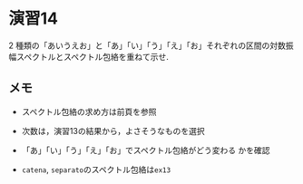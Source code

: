 # 演習14
2 種類の「あいうえお」と「あ」「い」「う」「え」「お」それぞれの区間の対数振幅スペクトルとスペクトル包絡を重ねて示せ.

## メモ
- スペクトル包絡の求め方は前頁を参照
- 次数は，演習13の結果から，よさそうなものを選択
- 「あ」「い」「う」「え」「お」でスペクトル包絡がどう変わる かを確認

- `catena`, `separato`のスペクトル包絡は`ex13`